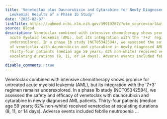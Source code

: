 ```yaml
---
title: 'Venetoclax plus Daunorubicin and Cytarabine for Newly Diagnosed Acute Myeloid
  Leukemia: Results of a Phase 1b Study'
date: '2025-02-07'
linkTitle: https://pubmed.ncbi.nlm.nih.gov/39919267/?utm_source=curl&utm_medium=rss&utm_campaign=journals&utm_content=7603509&fc=None&ff=20250208170414&v=2.18.0.post9+e462414
source: Blood
description: Venetoclax combined with intensive chemotherapy shows promise for untreated
  acute myeloid leukemia (AML), but its integration with the '7+3' regimen remains
  underexplored. In a phase 1b study (NCT05342584), we assessed the safety and efficacy
  of venetoclax with daunorubicin and cytarabine in newly diagnosed AML patients.
  Thirty-four patients (median age 59 years; 62% non-white) received venetoclax at
  escalating durations (8, 11, or 14 days). Adverse events included febrile neutropenia
  ...
disable_comments: true
---
```

Venetoclax combined with intensive chemotherapy shows promise for untreated acute myeloid leukemia (AML), but its integration with the '7+3' regimen remains underexplored. In a phase 1b study (NCT05342584), we assessed the safety and efficacy of venetoclax with daunorubicin and cytarabine in newly diagnosed AML patients. Thirty-four patients (median age 59 years; 62% non-white) received venetoclax at escalating durations (8, 11, or 14 days). Adverse events included febrile neutropenia ...
